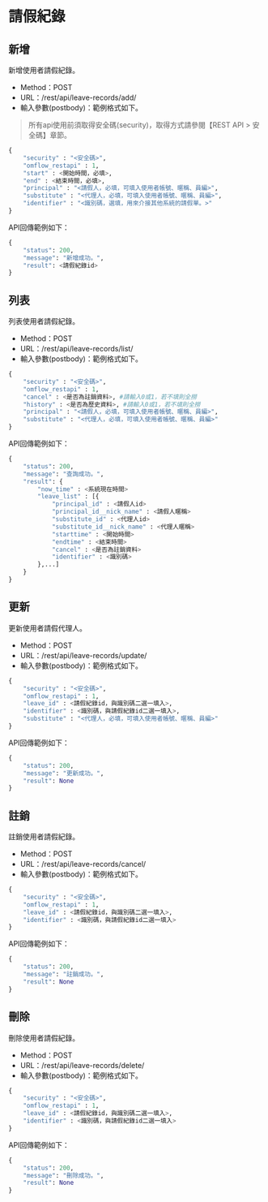 
# 請假紀錄

## 新增

新增使用者請假紀錄。

* Method：POST
* URL：/rest/api/leave-records/add/
* 輸入參數(postbody)：範例格式如下。

> 所有api使用前須取得安全碼(security)，取得方式請參閱【REST API > 安全碼】章節。

```python
{
	"security" : "<安全碼>",
	"omflow_restapi" : 1,
	"start" : <開始時間，必填>,
	"end" : <結束時間，必填>,
	"principal" : "<請假人，必填，可填入使用者帳號、暱稱、員編>",
	"substitute" : "<代理人，必填，可填入使用者帳號、暱稱、員編>",
	"identifier" : "<識別碼，選填，用來介接其他系統的請假單。>"
}
```

API回傳範例如下：

```python
{
    "status": 200,
    "message": "新增成功。",
    "result": <請假紀錄id>
}
```

## 列表

列表使用者請假紀錄。

* Method：POST
* URL：/rest/api/leave-records/list/
* 輸入參數(postbody)：範例格式如下。

```python
{
	"security" : "<安全碼>",
	"omflow_restapi" : 1,
	"cancel" : <是否為註銷資料>, #請輸入0或1，若不填則全撈
	"history" : <是否為歷史資料>, #請輸入0或1，若不填則全撈
	"principal" : "<請假人，必填，可填入使用者帳號、暱稱、員編>",
	"substitute" : "<代理人，必填，可填入使用者帳號、暱稱、員編>"
}
```

API回傳範例如下：

```python
{
    "status": 200,
    "message": "查詢成功。",
    "result": {
        "now_time" : <系統現在時間>
        "leave_list" : [{
            "principal_id" : <請假人id>
            "principal_id__nick_name" : <請假人暱稱>
            "substitute_id" : <代理人id>
            "substitute_id__nick_name" : <代理人暱稱>
            "starttime" : <開始時間>
            "endtime" : <結束時間>
            "cancel" : <是否為註銷資料>
            "identifier" : <識別碼>
        },...]
    }
}
```

## 更新

更新使用者請假代理人。

* Method：POST
* URL：/rest/api/leave-records/update/
* 輸入參數(postbody)：範例格式如下。

```python
{
	"security" : "<安全碼>",
	"omflow_restapi" : 1,
	"leave_id" : <請假紀錄id，與識別碼二選一填入>,
	"identifier" : <識別碼，與請假紀錄id二選一填入>,
	"substitute" : "<代理人，必填，可填入使用者帳號、暱稱、員編>"
}
```

API回傳範例如下：

```python
{
    "status": 200,
    "message": "更新成功。",
    "result": None
}
```

## 註銷

註銷使用者請假紀錄。

* Method：POST
* URL：/rest/api/leave-records/cancel/
* 輸入參數(postbody)：範例格式如下。

```python
{
	"security" : "<安全碼>",
	"omflow_restapi" : 1,
	"leave_id" : <請假紀錄id，與識別碼二選一填入>,
	"identifier" : <識別碼，與請假紀錄id二選一填入>
}
```

API回傳範例如下：

```python
{
    "status": 200,
    "message": "註銷成功。",
    "result": None
}
```

## 刪除

刪除使用者請假紀錄。

* Method：POST
* URL：/rest/api/leave-records/delete/
* 輸入參數(postbody)：範例格式如下。

```python
{
	"security" : "<安全碼>",
	"omflow_restapi" : 1,
	"leave_id" : <請假紀錄id，與識別碼二選一填入>,
	"identifier" : <識別碼，與請假紀錄id二選一填入>
}
```

API回傳範例如下：

```python
{
    "status": 200,
    "message": "刪除成功。",
    "result": None
}
```



